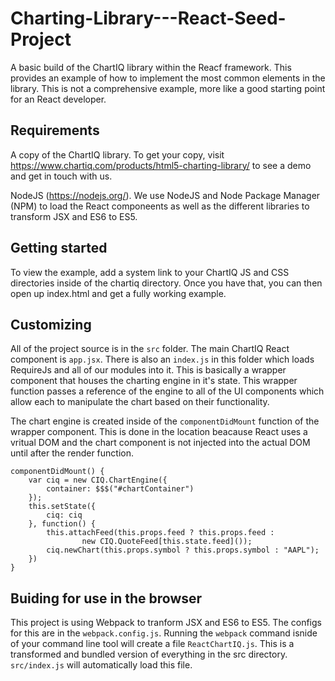 # Charting-Library---React-Seed-Project

A basic build of the ChartIQ library within the Reacf framework. This provides an example of how to implement the most common elements in the library. This is not a comprehensive example, more like a good starting point for an React developer.

## Requirements

A copy of the ChartIQ library. To get your copy, visit https://www.chartiq.com/products/html5-charting-library/ to see a demo and get in touch with us.

NodeJS (https://nodejs.org/). We use NodeJS and Node Package Manager (NPM) to load the React componeents as well as the different libraries to transform JSX and ES6 to ES5.

## Getting started

To view the example, add a system link to your ChartIQ JS and CSS directories inside of the chartiq directory. Once you have that, you can then open up index.html and get a fully working example.

## Customizing 
All of the project source is in the ```src``` folder. The main ChartIQ React component is ```app.jsx```. There is also an ```index.js``` in this folder which loads RequireJs and all of our modules into it. This is basically a wrapper component that houses the charting engine in it's state. This wrapper function passes a reference of the engine to all of the UI components which allow each to manipulate the chart based on their functionality. 

The chart engine is created inside of the ```componentDidMount``` function of the wrapper component. This is done in the location beacause React uses a vritual DOM and the chart component is not injected into the actual DOM until after the render function.
``` 
componentDidMount() {
    var ciq = new CIQ.ChartEngine({
        container: $$$("#chartContainer")
    });
    this.setState({
        ciq: ciq
    }, function() {
        this.attachFeed(this.props.feed ? this.props.feed : 
                new CIQ.QuoteFeed[this.state.feed]());
        ciq.newChart(this.props.symbol ? this.props.symbol : "AAPL");
    })
}
```


## Buiding for use in the browser

This project is using Webpack to tranform JSX and ES6 to ES5. The configs for this are in the ```webpack.config.js```. Running the ```webpack``` command isnide of your command line tool will create a file ```ReactChartIQ.js```. This is a transformed and bundled version of everything in the src directory. ```src/index.js``` will automatically load this file.

